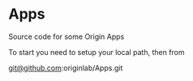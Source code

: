 # Apps
Source code for some Origin Apps

To start you need to setup your local path, then from 

git@github.com:originlab/Apps.git
